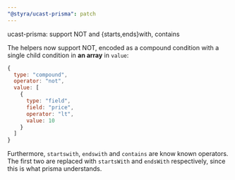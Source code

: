 ```yaml
---
"@styra/ucast-prisma": patch
---
```


ucast-prisma: support NOT and {starts,ends}with, contains

The helpers now support NOT, encoded as a compound condition with a single
child condition in **an array** in `value`:

```js
{
  type: "compound",
  operator: "not",
  value: [
    {
      type: "field",
      field: "price",
      operator: "lt",
      value: 10
    }
  ]
}
```

Furthermore, `startswith`, `endswith` and `contains` are know known operators.
The first two are replaced with `startsWith` and `endsWith` respectively, since
this is what prisma understands.
